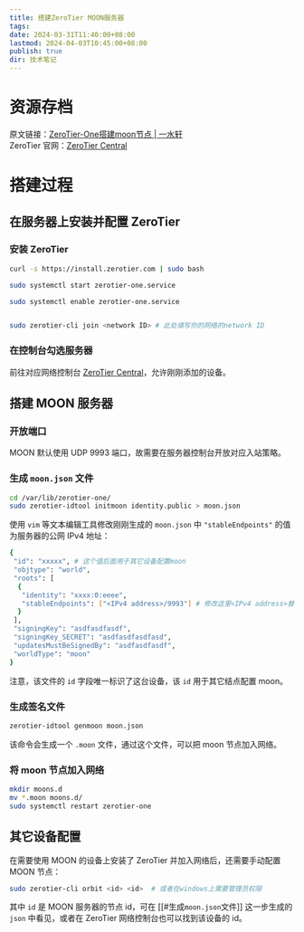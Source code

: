 ```yaml
---
title: 搭建ZeroTier MOON服务器
tags: 
date: 2024-03-31T11:40:00+08:00
lastmod: 2024-04-03T10:45:00+08:00
publish: true
dir: 技术笔记
---
```


# 资源存档

原文链接：[ZeroTier-One搭建moon节点 | 一水轩](https://www.tpfuture.top/views/linux/net/ZerotierOneAddMoon.html)  
ZeroTier 官网：[ZeroTier Central](https://my.zerotier.com/)

# 搭建过程

## 在服务器上安装并配置 ZeroTier

### 安装 ZeroTier

```sh
curl -s https://install.zerotier.com | sudo bash

sudo systemctl start zerotier-one.service

sudo systemctl enable zerotier-one.service


sudo zerotier-cli join <network ID> # 此处填写你的网络的network ID
```

### 在控制台勾选服务器

前往对应网络控制台 [ZeroTier Central](https://my.zerotier.com/)，允许刚刚添加的设备。  


## 搭建 MOON 服务器

### 开放端口

MOON 默认使用 UDP 9993 端口，故需要在服务器控制台开放对应入站策略。

### 生成 `moon.json` 文件

```sh
cd /var/lib/zerotier-one/
sudo zerotier-idtool initmoon identity.public > moon.json
```

使用 `vim` 等文本编辑工具修改刚刚生成的 `moon.json` 中 `"stableEndpoints"` 的值为服务器的公网 IPv4 地址：

``` sh
{
 "id": "xxxxx", # 这个值后面用于其它设备配置moon
 "objtype": "world",
 "roots": [
  {
   "identity": "xxxx:0:eeee",
   "stableEndpoints": ["<IPv4 address>/9993"] # 修改这里<IPv4 address>替换为公网地址
  }
 ],
 "signingKey": "asdfasdfasdf",
 "signingKey_SECRET": "asdfasdfasdfasd",
 "updatesMustBeSignedBy": "asdfasdfasdf",
 "worldType": "moon"
}
```

注意，该文件的 `id` 字段唯一标识了这台设备，该 `id` 用于其它结点配置 moon。

### 生成签名文件

```sh
zerotier-idtool genmoon moon.json
```

该命令会生成一个 `.moon` 文件，通过这个文件，可以把 moon 节点加入网络。

### 将 moon 节点加入网络

``` sh
mkdir moons.d
mv *.moon moons.d/
sudo systemctl restart zerotier-one
```

## 其它设备配置

在需要使用 MOON 的设备上安装了 ZeroTier 并加入网络后，还需要手动配置 MOON 节点：

``` sh
sudo zerotier-cli orbit <id> <id>  # 或者在windows上需要管理员权限
```

其中 `id` 是 MOON 服务器的节点 id，可在 [[#生成`moon.json`文件]] 这一步生成的 `json` 中看见，或者在 ZeroTier 网络控制台也可以找到该设备的 id。
